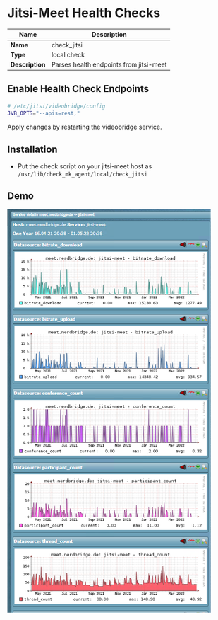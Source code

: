 # Jitsi-Meet Health Checks

| Name | Description |
|------|-------------|
| **Name** | check_jitsi |
| **Type** | local check |
| **Description** | Parses health endpoints from jitsi-meet |

## Enable Health Check Endpoints

```sh
# /etc/jitsi/videobridge/config
JVB_OPTS="--apis=rest,"
```

Apply changes by restarting the videobridge service.

## Installation

- Put the check script on your jitsi-meet host as `/usr/lib/check_mk_agent/local/check_jitsi`

## Demo

![demo1](demo1.png)
